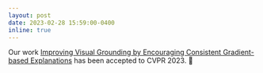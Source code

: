 ```yaml
---
layout: post
date: 2023-02-28 15:59:00-0400
inline: true
---
```


Our work [Improving Visual Grounding by Encouraging Consistent Gradient-based Explanations](https://arxiv.org/abs/2206.15462) has been accepted to CVPR 2023. :tada:

